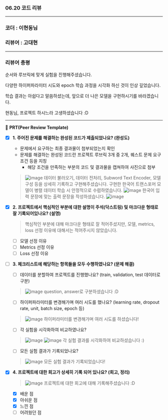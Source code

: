 ### 06.20 코드 리뷰
***
### 코더 : 이현동님
### 리뷰어 : 고대현
***
### 리뷰어 총평
순서와 루브릭에 맞게 실험을 진행해주셨습니다.

다양한 하이퍼파라미터 시도와 epoch 학습 과정을 시각화 하신 것이 인상 깊었습니다.

학습 결과는 아쉽다고 말씀하셨는데, 앞으로 더 나은 모델을 구현하시기를 바라겠습니다.

현동님, 프로젝트 하시느라 고생하셨습니다 :D
***
🔑 **PRT(Peer Review Template)**

- [X]  **1. 주어진 문제를 해결하는 완성된 코드가 제출되었나요? (완성도)**
    - 문제에서 요구하는 최종 결과물이 첨부되었는지 확인
    - 문제를 해결하는 완성된 코드란 프로젝트 루브릭 3개 중 2개, 퀘스트 문제 요구조건 등을 지칭
        - 해당 조건을 만족하는 부분의 코드 및 결과물을 캡쳐하여 사진으로 첨부
    > ![image](https://github.com/DevHDL/AIFFEL/assets/102419537/ad8992df-2285-42be-ac8d-b2a12509c294)
    > 데이터 불러오기, 데이터 전처리, Subword Text Encoder, 모델 구성 등을 상세히 기록하고 구현해주셨습니다.
    > 구현한 한국어 트랜스포머 모델이 병렬 데이터 학습 시 안정적으로 수렴하였습니다.
    > ![image](https://github.com/DevHDL/AIFFEL/assets/102419537/66abcfbc-00f5-4004-b748-ae60e99deffd)
    > 한국어 입력 문장에 맞는 출력 문장을 작성하셨습니다.
    > ![image](https://github.com/DevHDL/AIFFEL/assets/102419537/95ebab22-41a6-4ab0-9ccb-1508f665f3e5)



- [X]  **2. 프로젝트에서 핵심적인 부분에 대한 설명이 주석(닥스트링) 및 마크다운 형태로 잘 기록되어있나요? (설명)**
      > 핵심적인 부분에 대해 마크다운 형태로 잘 적어주셨지만, 모델, metrics, loss 선정 이유에 대해서는 적어주시지 않았습니다.
    - [ ]  모델 선정 이유
    - [ ]  Metrics 선정 이유
    - [ ]  Loss 선정 이유

- [ ]  **3. 체크리스트에 해당하는 항목들을 모두 수행하였나요? (문제 해결)**
    - [ ]  데이터를 분할하여 프로젝트를 진행했나요? (train, validation, test 데이터로 구분)
      > ![image](https://github.com/DevHDL/AIFFEL/assets/102419537/bcb01a64-00d4-4ffe-9aa0-7d86114805f2)
      > question, answer로 구분하셨습니다 :D
    - [ ]  하이퍼파라미터를 변경해가며 여러 시도를 했나요? (learning rate, dropout rate, unit, batch size, epoch 등)
      > ![image](https://github.com/DevHDL/AIFFEL/assets/102419537/9f4169c3-5935-4ade-b661-1255aaa48fc8)
      > 하이퍼라미터를 변경해가며 여러 시도를 하셨습니다!
    - [ ]  각 실험을 시각화하여 비교하였나요?
      > ![image](https://github.com/DevHDL/AIFFEL/assets/102419537/7482a599-46d3-4ce7-8e24-a51e6c78e27b)
      > ![image](https://github.com/DevHDL/AIFFEL/assets/102419537/ea100275-1625-4830-bacb-716c197de7b0)
      > 각 실험 결과를 시각화하여 비교하셨습니다 :)
    - [ ]  모든 실험 결과가 기록되었나요?
      > ![image](https://github.com/DevHDL/AIFFEL/assets/102419537/0f06895e-1263-42f3-90eb-1722504cbf14)
      > 모든 실험 결과가 기록되었습니다!

- [X]  **4. 프로젝트에 대한 회고가 상세히 기록 되어 있나요? (회고, 정리)**
      > ![image](https://github.com/DevHDL/AIFFEL/assets/102419537/808f622a-6781-43b3-9023-3d35099bd471)
      > 프로젝트에 대한 회고에 대해 기록해주셨습니다 :D
    - [X]  배운 점
    - [X]  아쉬운 점
    - [X]  느낀 점
    - [ ]  어려웠던 점
